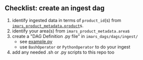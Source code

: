 ## Checklist: create an ingest dag
1. identify ingested data in terms of `product_id`(s) from [`imars_product_metadata.product`](https://github.com/USF-IMARS/imars_puppet/blob/test/modules/role/files/sql/product_metadata_rows.sql)s.
2. identify your area(s) from `imars_product_metadata.area`s
3. create a "DAG Definition .py file" in `imars_dags/dags/ingest/`
    * see [example.py](https://github.com/USF-IMARS/imars_dags/blob/master/doc/ingest_dags/example.py)
    * use `BashOperator` or `PythonOperator` to do your ingest
4. add any needed .sh or .py scripts to this repo too
